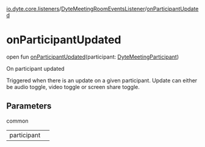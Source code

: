 [io.dyte.core.listeners](../index.md)/[DyteMeetingRoomEventsListener](index.md)/[onParticipantUpdated](on-participant-updated.md)

# onParticipantUpdated


open fun [onParticipantUpdated](on-participant-updated.md)(participant: [DyteMeetingParticipant](../../com.dyte.mobilecorekmm.models/-dyte-meeting-participant/index.md))

On participant updated

Triggered when there is an update on a given participant. Update can either be audio toggle, video toggle or screen share toggle.

## Parameters

common

| | |
|---|---|
| participant |  |
